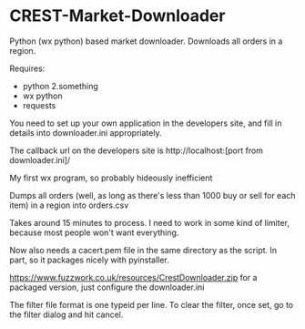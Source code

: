 # CREST-Market-Downloader
Python (wx python) based market downloader. Downloads all orders in a region.


Requires:
* python 2.something
* wx python
* requests

You need to set up your own application in the developers site, and fill in details into downloader.ini appropriately.

The callback url on the developers site is http://localhost:[port from downloader.ini]/

My first wx program, so probably hideously inefficient


Dumps all orders (well, as long as there's less than 1000 buy or sell for each item) in a region into orders.csv

Takes around 15 minutes to process. I need to work in some kind of limiter, because most people won't want everything.

Now also needs a cacert.pem file in the same directory as the script. In part, so it packages nicely with pyinstaller.

https://www.fuzzwork.co.uk/resources/CrestDownloader.zip for a packaged version, just configure the downloader.ini


The filter file format is one typeid per line.
To clear the filter, once set, go to the filter dialog and hit cancel.
